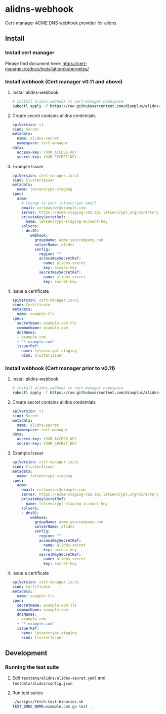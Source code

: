 # alidns-webhook

Cert-manager ACME DNS webhook provider for alidns.

## Install

### Install cert manager

Please find document here: <https://cert-manager.io/docs/installation/kubernetes/>

### Install webhook (Cert manager v0.11 and above)

1. Install alidns-webhook

   ```bash
   # Install alidns-webhook to cert-manager namespace. 
   kubectl apply -f https://raw.githubusercontent.com/dianplus/alidns-webhook/master/deploy/bundle.yaml
   ```

2. Create secret contains alidns credentials

   ```yaml
   apiVersion: v1
   kind: Secret
   metadata:
     name: alidns-secret
     namespace: cert-manager
   data:
     access-key: YOUR_ACCESS_KEY
     secret-key: YOUR_SECRET_KEY
   ```

3. Example Issuer

   ```yaml
   apiVersion: cert-manager.io/v1
   kind: ClusterIssuer
   metadata:
     name: letsencrypt-staging
   spec:
     acme:
       # Change to your letsencrypt email
       email: certmaster@example.com
       server: https://acme-staging-v02.api.letsencrypt.org/directory
       privateKeySecretRef:
         name: letsencrypt-staging-account-key
       solvers:
       - dns01:
           webhook:
             groupName: acme.yourcompany.com
             solverName: alidns
             config:
               region: ""
               accessKeySecretRef:
                 name: alidns-secret
                 key: access-key
               secretKeySecretRef:
                 name: alidns-secret
                 key: secret-key
   ```

4. Issue a certificate

   ```yaml
   apiVersion: cert-manager.io/v1
   kind: Certificate
   metadata:
     name: example-tls
   spec:
     secretName: example-com-tls
     commonName: example.com
     dnsNames:
     - example.com
     - "*.example.com"
     issuerRef:
       name: letsencrypt-staging
       kind: ClusterIssuer
   ```

### Install webhook (Cert manager prior to v0.11)

1. Install alidns-webhook

   ```bash
   # Install alidns-webhook to cert-manager namespace. 
   kubectl apply -f https://raw.githubusercontent.com/dianplus/alidns-webhook/master/deploy/legacy.yaml
   ```

2. Create secret contains alidns credentials

   ```yaml
   apiVersion: v1
   kind: Secret
   metadata:
     name: alidns-secret
     namespace: cert-manager
   data:
     access-key: YOUR_ACCESS_KEY
     secret-key: YOUR_SECRET_KEY
   ```

3. Example Issuer

   ```yaml
   apiVersion: cert-manager.io/v1
   kind: ClusterIssuer
   metadata:
     name: letsencrypt-staging
   spec:
     acme:
       email: certmaster@example.com
       server: https://acme-staging-v02.api.letsencrypt.org/directory
       privateKeySecretRef:
         name: letsencrypt-staging-account-key
       solvers:
       - dns01:
           webhook:
             groupName: acme.yourcompany.com
             solverName: alidns
             config:
               region: ""
               accessKeySecretRef:
                 name: alidns-secret
                 key: access-key
               secretKeySecretRef:
                 name: alidns-secret
                 key: secret-key
   ```

4. Issue a certificate

   ```yaml
   apiVersion: cert-manager.io/v1
   kind: Certificate
   metadata:
     name: example-tls
   spec:
     secretName: example-com-tls
     commonName: example.com
     dnsNames:
     - example.com
     - "*.example.com"
     issuerRef:
       name: letsencrypt-staging
       kind: ClusterIssuer
   ```

## Development

### Running the test suite

1. Edit `testdata/alidns/alidns-secret.yaml` and `testdata/alidns/config.json`.

2. Run test suites:

   ```bash
   ./scripts/fetch-test-binaries.sh
   TEST_ZONE_NAME=example.com go test .
   ```
